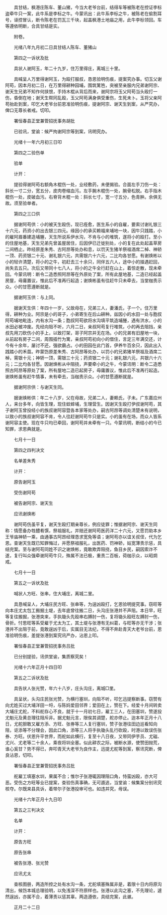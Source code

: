 <!-- { "loadSidebar": true } -->
　　具甘结，枫港庄陈车、董山猪，今当大老爷台前，结得车等被陈老在控证李标盗牵牛只一案，此牛系是李标之牛。今蒙讯出：此牛系李标之牛，被陈老在偷割耳号，诬控冒认，断令陈老在罚瓦三千块，起盖枫港土地庙之用，此牛李标领回。车等遵依明断，合具甘结是实。

　　附卷。

　　光绪八年九月初二日具甘结人陈车、董猪山

　　第四之一诉状及批

　　具状人谢阿玉，年二十九岁，住万里得庄，离城三十里。

　　具喊呈人万里得谢阿玉，为殴打服叔，恳恩验明伤痕，提案究办事。切玉父谢阿苟，因本月初二日，在万里得耕种园埔，围筑篱笆，突被至亲服内兄弟谢阿宗、谢天生兄弟不知作何挟恨，手持木棍从背后而来，谢阿宗将玉父阿苟当头殴打一伤，昏倒在地；谢天生帮同乱殴，玉父阿苟满身俱受重伤，生死未卜。玉将父亲阿苟抬赴到案，叩乞大老爷台前恩准验明伤痕，提谢阿宗、谢天生到案，从严究办，俾口无尊长者戒。切叩。

　　署恒春县正堂兼管招抚事务胡批

　　已验讯，堂谕：候严拘谢阿宗等到案，讯明究办。

　　光绪十一年六月初三日叩

　　第四之二验伤单

　　验单

　　计开：

　　提验得谢阿苟右额角木棍伤一处，业经敷药，未便揭验。合面左手刀伤一处：斜长一寸二分，宽五分，皮肉卷缩血污。左手腕木棍伤一处，腕骨松脱。右手指木棍伤一处，皮破血污。右脊背木棍一处：斜长七寸，宽一寸五分，色青肿。余俱无故。须至验单者。

　　第四之三口供

　　据谢阿苟供：小的被天生殴伤，现已痊愈，医生系小的自雇，要索讨谢礼银三十六元，药资小的出去银三四元。缘因小的承买赖福来埔地一块，因牛只践踏，小的雇阿眉番建造埔塍，天生所说系伊水沟，不肯与小的堆筑，遂将小的殴打。至小的住屋地基，天生兄弟先曾盖屋居住，后因伊已迁徙别处，小的复在此处起盖草房二间栖止。昨经原差朱秀、古阿昂等处办和息，以罚天生猪羊祭祖酒席二棹、神轿一顶、药资银二十元、谢礼银六元，共需银六十六元，二比均各甘愿。有谢焕彬以小的轻许清楚，将小的之牛，初赶去三十余只，同伴五六人，途中小的掽遇赶回，尚失去五只。次后又带同十七八人，将小的之牛全行赶在山上，着惊走散，现未牵回。今蒙讯明：断令二造悉照阿昂等在外原处了案，所有此屋地基，二造已经起盖房屋，毋庸置议，惟此后不准再行起造；谢焕彬虽有往赶牛只未牵去，当堂枷责示众。小的甘愿遵断就是。

　　据谢阿玉供：与上同。

　　据谢天生供：年四十一岁，父故母在，兄弟三人，妻潘氏，子一个。住万里得，耕种为业。阿宗是小的哥子，小弟寄生在后山耕种。兹因小的水田一处与胞叔阿苟埔地毗连，内有水沟一条；胞叔阿苟欲将水沟填平筑造埔塍，遇有洪水，小的水田必被冲废。先经向阻不听，六月二日，亲叔阿苟复行堆筑，小的再去阻挡，亲叔先用刀砍伤小的手上，以致打架，哥子阿宗并无在场。小的兄弟有旧屋地一块，从前起有房子二间，周围插竹为篱，亲叔阿苟初向小的借住，言定三年满交还，计今有十余年，屡讨不还，强欲霸占。小的田园在此门首，伊养牛百余只，因此出入践踏小的禾苗。昨蒙饬原差朱秀、古阿昂等处办，以罚小的兄弟猪羊祭祖及酒席二棹，需银十元；神轿一顶，需银三十元；药资银二十元；谢礼银六元，共银六十六元；二比均各甘愿。因谢焕彬从中阻挠，声要牵小的之牛，今蒙讯明：断令二造悉照古阿昂等原处了案，所有屋地二造已起房子，毋庸置议，惟此后不准再行起造。谢焕彬虽有赶牛情事，未有牵去，当枷责示众。小的甘愿遵断就是。

　　据谢阿宗供：与谢天生同。

　　据谢焕彬供：年二十八岁，父在母故，兄弟二人，妻赖氏，子未。广东嘉应州人，来台多年，向皆生理，现住蚊蟀埔，生理营生。因谢天生殴打伊叔谢阿苟，其子谢阿玉曾投经小的族叔谢阿容暨各本家等处办，嗣古阿昂等调处清楚未有说明，以致小的族叔谢阿容不肯，令人往赶谢阿苟牛只是实。小的虽有在场，而众人皆系谢阿容主使。现在牛只均已牵回，谢阿苟并未牵有一只。今蒙讯明，断结小的今已知罪，求恩典就是。

　　七月十一日

　　第四之四判决文

　　名单差朱秀

　　计开：

　　原告谢阿玉

　　受伤谢阿苟

　　被告谢阿宗、谢天生

　　应讯谢焕彬

　　谢阿苟伤虽平复，谢天生殴打期亲尊长，例应徒罪；惟据谢阿宗、谢天生同称：情愿备办牲醴肴馔，祭祖服礼，并赔还谢阿苟医药洋二十六元，又愿罚助本乡王爷庙神轿一乘，由通事古阿昂经理恳求宽免等语；谢阿苟亦以谊关叔侄，代为乞恩。查谢天生既已知罪悔过，并愿祭祖服礼，出医药、罚神轿，姑宽薄责示惩，具结完案。至与谢阿苟同姓不识之谢焕彬，竟敢欺弄阻挠，鱼目乡民，嗣因索诈不遂，复行叫众强牵谢阿苟牛只，殊属不法已极，重责二百板，荷枷示众，以昭炯戒。

　　七月十一日

　　第五之一诉状及批

　　喊状人方旺、张串，住大埔庄，离城二里。

　　具恳喊呈人，大埔庄民方旺、张串等，为逞凶殴打，乞恩验明提究事。窃旺等向本庄尤太包工搬掘土堤，去年底曾往搬二日，头沟庄张港并不声阻。本日早，旺等复往搬掘，张港突来，手执锄头先殴串右膊肘一伤，复将锄头殴旺左膊肘一伤，骨折。忖思旺等系受雇于尤太为工，其土堤与张港有无纠葛，与旺等亦无干涉；张港并不出阻于前，竟敢逞凶于后，实属目无法纪，不得不奔赴青天大老爷台前，恩准验明伤痕，差提张港到案究讯严办，沾恩上叩。

　　署恒春县正堂兼管招抚事务吕批

　　已分别提验，讯供堂谕，集质察究矣！

　　光绪十六年正月十四日叩

　　第五之二诉状及批

　　具告状人张光赞，年六十八岁，庄头沟庄，离城□里。

　　具呈状，头沟庄民张光赞，为横行塞圳，向阻不听，叩乞迅提察断事。窃赞有向尤姓买过大埔洋田一埒，与陈妈爱田邻界；爱田在上，赞在下。经爱十月间转卖大埔庄尤舵，不料舵存心不良，就于十一月初七日，雇工三人，在田塞圳，赞遂投尤魁元及黄总理往阻斥非。据尤魁元言，限俟其调楚，舵亦停止。迨本年正月十八日，尤舵胆敢又雇方添、方旺、张券等三人复行塞圳，赞子张港往田边巡看知向阻，讵添等不分理会，因此口角，添等三人将手执锄头乱行砍殴，时港以致误伤张券、方旺。伏恩升平世界，而舵如此横行，复至十八日夜，又带同伊芋员、尤磁、尤兴、尤老等二十余人，乘夜将圳全塞。似此耕农之际，被断水源，使赞田抛荒，谁心奚甘？势不得已，奔叩青天大老爷为良作主，迅提尤舵等到案，察讯究断，俾良沾恩，切叩。

　　署恒春县正堂兼管招抚事务吕批

　　舵雇工填塞水圳，果属不合；惟尔子张港辄因理阻口角，恃蛮凶殴，亦大可恶。受伤之方旺等业已提案，查验伤真事确，无可遁逃，当堂谕：候集案分别讯究核夺。尔既来县具诉，着带尔子张港投审可也。如违并究，毋误。

　　光绪十六年正月十九日叩

　　第五之三判决文

　　名单

　　计开：

　　原告方旺

　　原告张串

　　被告张港、张光赞

　　应讯尤太

　　查核图册，两造所控之处有水沟一条，尤舵填塞殊属非是，着限十日内将原沟清出，候饬本城总理验明，以免浅深不符原样也。张港以此沟之塞，不先理论，遽然逞凶，亦属不合，着薄责以惩其辜。两造遵依，具结完案，此谳。

　　正月二十二日  
　
